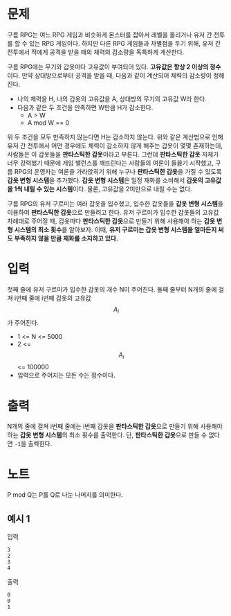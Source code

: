 # 문제

구름 RPG는 여느 RPG 게임과 비슷하게 몬스터를 잡아서 레벨을 올리거나 유저 간 전투를 할 수 있는 RPG 게임이다. 하지만 다른 RPG 게임들과 차별점을 두기 위해, 유저 간 전투에서 적에게 공격을 받을 때의 체력의 감소량을 독특하게 계산한다.

구름 RPG에는 무기와 갑옷마다 고유값이 부여되어 있다. **고유값은 항상 2 이상의 정수**이다. 만약 상대방으로부터 공격을 받을 때, 다음과 같이 계산되어 체력의 감소량이 정해진다.

- 나의 체력을 H, 나의 갑옷의 고유값을 A, 상대방의 무기의 고유값 W라 한다.
- 다음과 같은 두 조건을 만족하면 W만큼 H가 감소한다.
  - A > W
  - A mod W == 0

위 두 조건을 모두 만족하지 않는다면 H는 감소하지 않는다.
위와 같은 계산법으로 인해 유저 간 전투에서 어떤 경우에도 체력이 감소하지 않게 해주는 갑옷이 몇몇 존재하는데, 사람들은 이 갑옷들을 **판타스틱한 갑옷**이라고 부른다. 그런데 **판타스틱한 갑옷** 자체가 너무 강력했기 때문에 게임 밸런스를 깨뜨린다는 사람들의 여론이 들끓기 시작했고, 구름 RPG의 운영자는 여론을 가라앉히기 위해 누구나 **판타스틱한 갑옷**을 가질 수 있도록 **갑옷 변형 시스템**을 추가했다. **갑옷 변형 시스템**은 일정 재화를 소비해서 **갑옷의 고유값을 1씩 내릴 수 있는 시스템**이다. 물론, 고유값을 2미만으로 내릴 수는 없다.

구름 RPG의 유저 구르미는 여러 갑옷을 입수했고, 입수한 갑옷들을 **갑옷 변형 시스템**을 이용하여 **판타스틱한 갑옷**으로 만들려고 한다. 유저 구르미가 입수한 갑옷들의 고유값 차례대로 주어질 때, 갑옷마다 **판타스틱한 갑옷**으로 만들기 위해 사용해야 하는 **갑옷 변형 시스템의 최소 횟수**를 알아보자. 이때, **유저 구르미는 갑옷 변형 시스템을 얼마든지 써도 부족하지 않을 만큼 재화를 소지하고 있다.**

# 입력

첫째 줄에 유저 구르미가 입수한 갑옷의 개수 N이 주어진다.
둘째 줄부터 N개의 줄에 걸쳐 i번째 줄에 i번째 갑옷의 고유값 $$A_i$$가 주어진다.

- 1 <= N <= 5000
- 2 <= $$A_i$$ <= 100000
- 입력으로 주어지는 모든 수는 정수이다.

# 출력

N개의 줄에 걸쳐 i번째 줄에는 i번째 갑옷을 **판타스틱한 갑옷**으로 만들기 위해 사용해야 하는 **갑옷 변형 시스템**의 최소 횟수를 출력한다. 단, **판타스틱한 갑옷**으로 만들 수 없다면 `-1`을 출력한다.

# 노트

P mod Q는 P를 Q로 나눈 나머지를 의미한다.

## 예시 1

입력

```
3
2
3
4
```

출력

```
0
0
1
```
